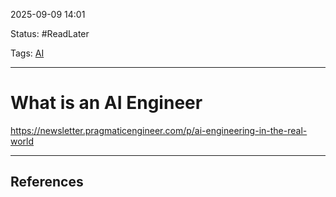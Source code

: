 
2025-09-09 14:01

Status: #ReadLater 

Tags: [AI](../../3%20-%20Tags/AI.md)

---
# What is an  AI Engineer
https://newsletter.pragmaticengineer.com/p/ai-engineering-in-the-real-world

---
## References